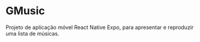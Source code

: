 # GMusic
Projeto de aplicação móvel React Native Expo, para apresentar e reproduzir uma lista de músicas.
